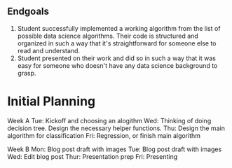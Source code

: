 ## Endgoals

1. Student successfully implemented a working algorithm from the list of possible data science algorithms. Their code is structured and organized in such a way that it's straightforward for someone else to read and understand. 
2. Student presented on their work and did so in such a way that it was easy for someone who doesn't have any data science background to grasp.

# Initial Planning

Week A
Tue: Kickoff and choosing an alogithm
Wed: Thinking of doing decision tree. Design the necessary helper functions. 
Thu: Design the main algorithm for classification
Fri: Regression, or finish main algorithm

Week B
Mon: Blog post draft with images
Tue: Blog post draft with images
Wed: Edit blog post
Thur: Presentation prep
Fri: Presenting